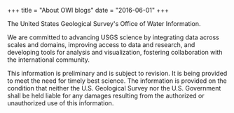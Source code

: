 +++
title = "About OWI blogs"
date = "2016-06-01"
+++

The United States Geological Survey's Office of Water Information. 

We are committed to advancing USGS science by integrating data across scales and domains, improving access to data and research, and developing tools for analysis and visualization, fostering collaboration with the international community.

This information is preliminary and is subject to revision. It is being provided to meet the need for timely best science. The information is provided on the condition that neither the U.S. Geological Survey nor the U.S. Government shall be held liable for any damages resulting from the authorized or unauthorized use of this information.

